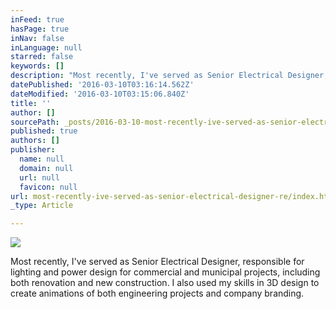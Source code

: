 ```yaml
---
inFeed: true
hasPage: true
inNav: false
inLanguage: null
starred: false
keywords: []
description: "Most recently, I've served as Senior Electrical Designer, responsible for lighting and power design for\_commercial and municipal projects, including both renovation and new construction. I also used my skills in 3D design to create animations of both engineering projects and company branding.\_"
datePublished: '2016-03-10T03:16:14.562Z'
dateModified: '2016-03-10T03:15:06.840Z'
title: ''
author: []
sourcePath: _posts/2016-03-10-most-recently-ive-served-as-senior-electrical-designer-re.md
published: true
authors: []
publisher:
  name: null
  domain: null
  url: null
  favicon: null
url: most-recently-ive-served-as-senior-electrical-designer-re/index.html
_type: Article

---
```

![](https://the-grid-user-content.s3-us-west-2.amazonaws.com/83f0674e-b81f-465b-97d8-43451db6d9e7.jpg)

Most recently, I've served as Senior Electrical Designer, responsible for lighting and power design for commercial and municipal projects, including both renovation and new construction. I also used my skills in 3D design to create animations of both engineering projects and company branding.